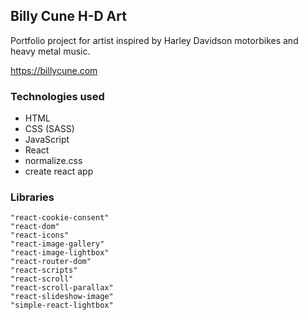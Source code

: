 ## Billy Cune H-D Art

Portfolio project for artist inspired by Harley Davidson motorbikes and heavy metal music.

https://billycune.com

### Technologies used

- HTML
- CSS (SASS)
- JavaScript
- React
- normalize.css
- create react app

### Libraries

    "react-cookie-consent"
    "react-dom"
    "react-icons"
    "react-image-gallery"
    "react-image-lightbox"
    "react-router-dom"
    "react-scripts"
    "react-scroll"
    "react-scroll-parallax"
    "react-slideshow-image"
    "simple-react-lightbox"
